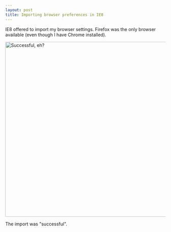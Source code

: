 ```yaml
---
layout: post
title: Importing browser preferences in IE8
---
```


IE8 offered to import my browser settings.  Firefox was the only browser available (even though I have Chrome installed).  


<a href="http://ctshryock.com/static/images/successful.png">
    <img src="http://ctshryock.com/static/images/successful_thumb.png" title="Successful, eh?" width="550"/>
</a>


The import was "successful".  